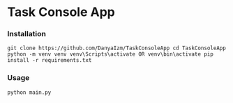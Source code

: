 # Task Console App

### Installation
`
    git clone https://github.com/DanyaIzm/TaskConsoleApp
    cd TaskConsoleApp
    python -m venv venv
    venv\Scripts\activate OR venv\bin\activate
    pip install -r requirements.txt
`

### Usage
`
    python main.py
`
